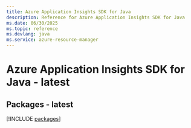 ```yaml
---
title: Azure Application Insights SDK for Java
description: Reference for Azure Application Insights SDK for Java
ms.date: 06/30/2025
ms.topic: reference
ms.devlang: java
ms.service: azure-resource-manager
---
```

# Azure Application Insights SDK for Java - latest
## Packages - latest
[!INCLUDE [packages](application-insights-index.md)]